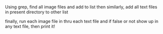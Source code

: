 Using grep, find all image files and add to list 
then similarly, add all text files in present directory to other list

finally, run each image file in thru each text file and if false or not show up in any text file, then print it!

